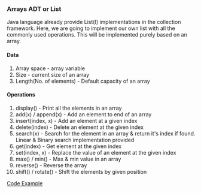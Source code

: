 ### Arrays ADT or List

Java language already provide List(I) implementations in the collection framework. Here, we are going to implement our 
own list with all the commonly used operations. This will be implemented purely based on an array.

#### Data
1. Array space - array variable
2. Size - current size of an array
3. Length(No. of elements) - Default capacity of an array

#### Operations
1. display() - Print all the elements in an array
2. add(x) / append(x) - Add an element to end of an array
3. insert(index, x) - Add an element at a given index
4. delete(index) - Delete an element at the given index
5. search(x) - Search for the element in an array & return it's index if found. Linear & Binary search implementation provided
6. get(index) - Get element at the given index
7. set(index, x) - Replace the value of an element at the given index
8. max() / min() - Max & min value in an array
9. reverse() - Reverse the array
10. shift() / rotate() - Shift the elements by given position


[Code Example](../src/com/suraj/list/Demo.java)
